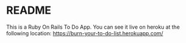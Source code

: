 # README

This is a Ruby On Rails To Do App.
You can see it live on heroku at the following location: 
https://burn-your-to-do-list.herokuapp.com/

